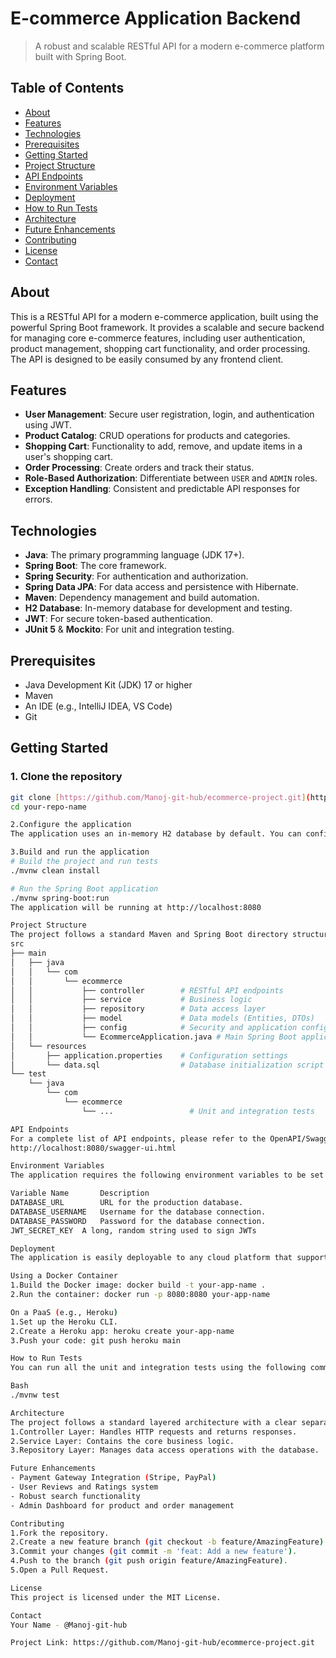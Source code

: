 # E-commerce Application Backend

> A robust and scalable RESTful API for a modern e-commerce platform built with Spring Boot.

## Table of Contents
- [About](#about)
- [Features](#features)
- [Technologies](#technologies)
- [Prerequisites](#prerequisites)
- [Getting Started](#getting-started)
- [Project Structure](#project-structure)
- [API Endpoints](#api-endpoints)
- [Environment Variables](#environment-variables)
- [Deployment](#deployment)
- [How to Run Tests](#how-to-run-tests)
- [Architecture](#architecture)
- [Future Enhancements](#future-enhancements)
- [Contributing](#contributing)
- [License](#license)
- [Contact](#contact)

## About

This is a RESTful API for a modern e-commerce application, built using the powerful Spring Boot framework. It provides a scalable and secure backend for managing core e-commerce features, including user authentication, product management, shopping cart functionality, and order processing. The API is designed to be easily consumed by any frontend client.

## Features

* **User Management**: Secure user registration, login, and authentication using JWT.
* **Product Catalog**: CRUD operations for products and categories.
* **Shopping Cart**: Functionality to add, remove, and update items in a user's shopping cart.
* **Order Processing**: Create orders and track their status.
* **Role-Based Authorization**: Differentiate between `USER` and `ADMIN` roles.
* **Exception Handling**: Consistent and predictable API responses for errors.

## Technologies

* **Java**: The primary programming language (JDK 17+).
* **Spring Boot**: The core framework.
* **Spring Security**: For authentication and authorization.
* **Spring Data JPA**: For data access and persistence with Hibernate.
* **Maven**: Dependency management and build automation.
* **H2 Database**: In-memory database for development and testing.
* **JWT**: For secure token-based authentication.
* **JUnit 5** & **Mockito**: For unit and integration testing.

## Prerequisites

* Java Development Kit (JDK) 17 or higher
* Maven
* An IDE (e.g., IntelliJ IDEA, VS Code)
* Git

## Getting Started

### 1. Clone the repository
```bash
git clone [https://github.com/Manoj-git-hub/ecommerce-project.git](https://github.com/Manoj-git-hub/ecommerce-project.git)
cd your-repo-name

2.Configure the application
The application uses an in-memory H2 database by default. You can configure a production database by editing the src/main/resources/application.properties file.

3.Build and run the application
# Build the project and run tests
./mvnw clean install

# Run the Spring Boot application
./mvnw spring-boot:run
The application will be running at http://localhost:8080

Project Structure
The project follows a standard Maven and Spring Boot directory structure.
src
├── main
│   ├── java
│   │   └── com
│   │       └── ecommerce
│   │           ├── controller        # RESTful API endpoints
│   │           ├── service           # Business logic
│   │           ├── repository        # Data access layer
│   │           ├── model             # Data models (Entities, DTOs)
│   │           ├── config            # Security and application configuration
│   │           └── EcommerceApplication.java # Main Spring Boot application class
│   └── resources
│       ├── application.properties    # Configuration settings
│       └── data.sql                  # Database initialization script (if any)
└── test
    └── java
        └── com
            └── ecommerce
                └── ...                 # Unit and integration tests

API Endpoints
For a complete list of API endpoints, please refer to the OpenAPI/Swagger documentation. After running the application, you can access the Swagger UI at:
http://localhost:8080/swagger-ui.html

Environment Variables
The application requires the following environment variables to be set for production deployments.

Variable Name	    Description
DATABASE_URL	    URL for the production database.
DATABASE_USERNAME	Username for the database connection.
DATABASE_PASSWORD	Password for the database connection.
JWT_SECRET_KEY	A long, random string used to sign JWTs

Deployment
The application is easily deployable to any cloud platform that supports Java applications.

Using a Docker Container
1.Build the Docker image: docker build -t your-app-name .
2.Run the container: docker run -p 8080:8080 your-app-name

On a PaaS (e.g., Heroku)
1.Set up the Heroku CLI.
2.Create a Heroku app: heroku create your-app-name
3.Push your code: git push heroku main

How to Run Tests
You can run all the unit and integration tests using the following command:

Bash
./mvnw test

Architecture
The project follows a standard layered architecture with a clear separation of concerns:
1.Controller Layer: Handles HTTP requests and returns responses.
2.Service Layer: Contains the core business logic.
3.Repository Layer: Manages data access operations with the database.

Future Enhancements
- Payment Gateway Integration (Stripe, PayPal)
- User Reviews and Ratings system
- Robust search functionality
- Admin Dashboard for product and order management

Contributing
1.Fork the repository.
2.Create a new feature branch (git checkout -b feature/AmazingFeature).
3.Commit your changes (git commit -m 'feat: Add a new feature').
4.Push to the branch (git push origin feature/AmazingFeature).
5.Open a Pull Request.

License
This project is licensed under the MIT License.

Contact
Your Name - @Manoj-git-hub

Project Link: https://github.com/Manoj-git-hub/ecommerce-project.git
